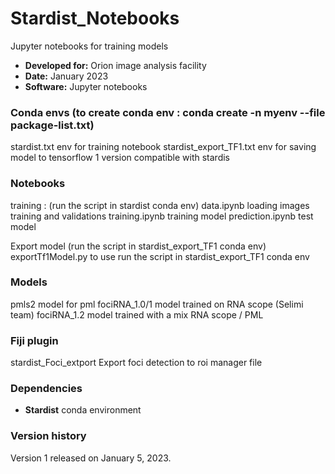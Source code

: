 # Stardist_Notebooks
Jupyter notebooks for training models

* **Developed for:** Orion image analysis facility
* **Date:** January 2023
* **Software:** Jupyter notebooks

### Conda envs (to create conda env  : conda create -n myenv --file package-list.txt)
  stardist.txt env for training notebook
  stardist_export_TF1.txt env for saving model to tensorflow 1 version compatible with stardis
  
### Notebooks
training : (run the script in stardist conda env) 
  data.ipynb loading images training and validations
  training.ipynb training model
  prediction.ipynb test model
  
Export model (run the script in stardist_export_TF1 conda env) 
  exportTf1Model.py to use run the script in stardist_export_TF1 conda env
  
### Models
  pmls2 model for pml
  fociRNA_1.0/1 model trained on RNA scope (Selimi team)
  fociRNA_1.2 model trained with a mix RNA scope / PML 

### Fiji plugin
  stardist_Foci_extport  Export foci detection to roi manager file
  
### Dependencies
* **Stardist** conda environment

### Version history

Version 1 released on January 5, 2023.

